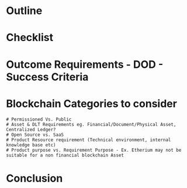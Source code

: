 # Outline

  # Checklist

  # Outcome Requirements - DOD - Success Criteria

  # Blockchain Categories to consider
    # Permissioned Vs. Public
    # Asset & DLT Requirements eg. Financial/Document/Physical Asset, Centralized Ledger?
    # Open Source vs. SaaS
    # Product Resource requirement (Technical environment, internal knowledge base etc)
    # Product purpose vs. Requirement Purpose - Ex. Etherium may not be suitable for a non financial blockchain Asset
    
  # Conclusion
